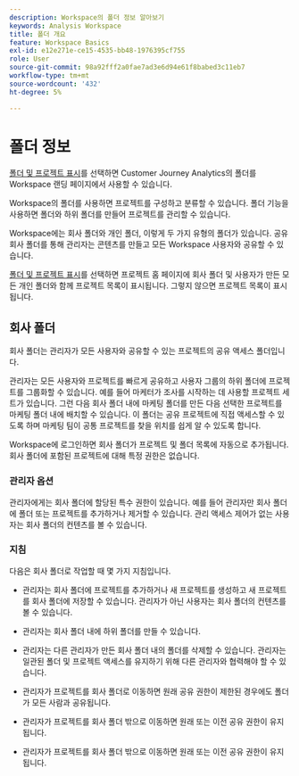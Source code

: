 ```yaml
---
description: Workspace의 폴더 정보 알아보기
keywords: Analysis Workspace
title: 폴더 개요
feature: Workspace Basics
exl-id: e12e271e-ce15-4535-bb48-1976395cf755
role: User
source-git-commit: 98a92fff2a0fae7ad3e6d94e61f8babed3c11eb7
workflow-type: tm+mt
source-wordcount: '432'
ht-degree: 5%

---
```


# 폴더 정보

[폴더 및 프로젝트 표시](../freeform-overview.md#show-selector)를 선택하면 Customer Journey Analytics의 폴더를 Workspace 랜딩 페이지에서 사용할 수 있습니다.

Workspace의 폴더를 사용하면 프로젝트를 구성하고 분류할 수 있습니다. 폴더 기능을 사용하면 폴더와 하위 폴더를 만들어 프로젝트를 관리할 수 있습니다.

Workspace에는 회사 폴더와 개인 폴더, 이렇게 두 가지 유형의 폴더가 있습니다. 공유 회사 폴더를 통해 관리자는 콘텐츠를 만들고 모든 Workspace 사용자와 공유할 수 있습니다.

[폴더 및 프로젝트 표시](../freeform-overview.md#show-selector)를 선택하면 프로젝트 홈 페이지에 회사 폴더 및 사용자가 만든 모든 개인 폴더와 함께 프로젝트 목록이 표시됩니다. 그렇지 않으면 프로젝트 목록이 표시됩니다.


## 회사 폴더

회사 폴더는 관리자가 모든 사용자와 공유할 수 있는 프로젝트의 공유 액세스 폴더입니다.

관리자는 모든 사용자와 프로젝트를 빠르게 공유하고 사용자 그룹의 하위 폴더에 프로젝트를 그룹화할 수 있습니다. 예를 들어 마케터가 조사를 시작하는 데 사용할 프로젝트 세트가 있습니다. 그런 다음 회사 폴더 내에 마케팅 폴더를 만든 다음 선택한 프로젝트를 마케팅 폴더 내에 배치할 수 있습니다. 이 폴더는 공유 프로젝트에 직접 액세스할 수 있도록 하며 마케팅 팀이 공통 프로젝트를 찾을 위치를 쉽게 알 수 있도록 합니다.

Workspace에 로그인하면 회사 폴더가 프로젝트 및 폴더 목록에 자동으로 추가됩니다. 회사 폴더에 포함된 프로젝트에 대해 특정 권한은 없습니다.

### 관리자 옵션

관리자에게는 회사 폴더에 할당된 특수 권한이 있습니다. 예를 들어 관리자만 회사 폴더에 폴더 또는 프로젝트를 추가하거나 제거할 수 있습니다. 관리 액세스 제어가 없는 사용자는 회사 폴더의 컨텐츠를 볼 수 있습니다.

<!--
![The Projects page showing the admin options.](/help/analysis-workspace/build-workspace-project/assets/admin-options.png)

Non-Admins have limited options.

![The Projects page showing the non-admin options for folders.](/help/analysis-workspace/build-workspace-project/assets/non-admin-folder-options.png)

-->

### 지침

다음은 회사 폴더로 작업할 때 몇 가지 지침입니다.

- 관리자는 회사 폴더에 프로젝트를 추가하거나 새 프로젝트를 생성하고 새 프로젝트를 회사 폴더에 저장할 수 있습니다. 관리자가 아닌 사용자는 회사 폴더의 컨텐츠를 볼 수 있습니다.

- 관리자는 회사 폴더 내에 하위 폴더를 만들 수 있습니다.

- 관리자는 다른 관리자가 만든 회사 폴더 내의 폴더를 삭제할 수 있습니다. 관리자는 일관된 폴더 및 프로젝트 액세스를 유지하기 위해 다른 관리자와 협력해야 할 수 있습니다.

- 관리자가 프로젝트를 회사 폴더로 이동하면 원래 공유 권한이 제한된 경우에도 폴더가 모든 사람과 공유됩니다.
- 관리자가 프로젝트를 회사 폴더 밖으로 이동하면 원래 또는 이전 공유 권한이 유지됩니다.

- 관리자가 프로젝트를 회사 폴더 밖으로 이동하면 원래 또는 이전 공유 권한이 유지됩니다.
